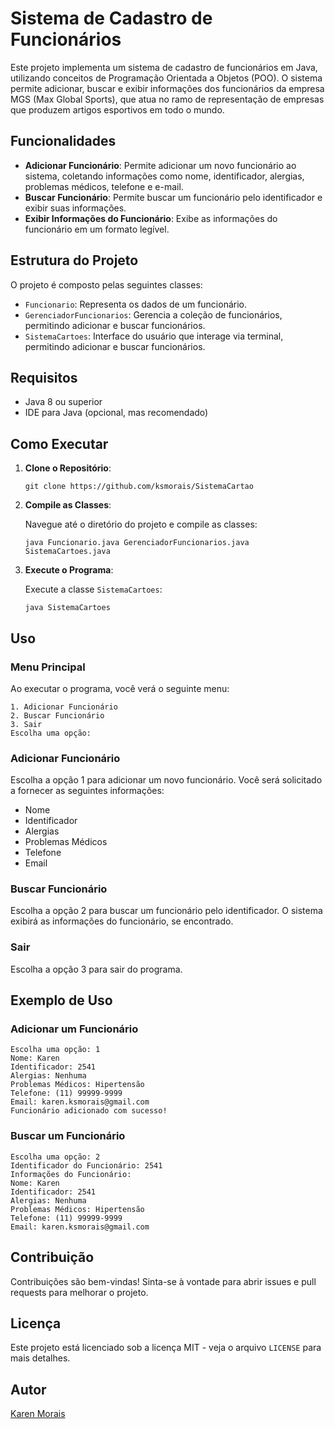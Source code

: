 <h1>Sistema de Cadastro de Funcionários</h1>
        <p>Este projeto implementa um sistema de cadastro de funcionários em Java, utilizando conceitos de Programação Orientada a Objetos (POO). O sistema permite adicionar, buscar e exibir informações dos funcionários da empresa MGS (Max Global Sports), que atua no ramo de representação de empresas que produzem artigos esportivos em todo o mundo.</p>

<h2>Funcionalidades</h2>
        <ul>
            <li><strong>Adicionar Funcionário</strong>: Permite adicionar um novo funcionário ao sistema, coletando informações como nome, identificador, alergias, problemas médicos, telefone e e-mail.</li>
            <li><strong>Buscar Funcionário</strong>: Permite buscar um funcionário pelo identificador e exibir suas informações.</li>
            <li><strong>Exibir Informações do Funcionário</strong>: Exibe as informações do funcionário em um formato legível.</li>
        </ul>

       
<h2>Estrutura do Projeto</h2>
        <p>O projeto é composto pelas seguintes classes:</p>
        <ul>
            <li><code>Funcionario</code>: Representa os dados de um funcionário.</li>
            <li><code>GerenciadorFuncionarios</code>: Gerencia a coleção de funcionários, permitindo adicionar e buscar funcionários.</li>
            <li><code>SistemaCartoes</code>: Interface do usuário que interage via terminal, permitindo adicionar e buscar funcionários.</li>
        </ul>
 <h2>Requisitos</h2>
        <ul>
            <li>Java 8 ou superior</li>
            <li>IDE para Java (opcional, mas recomendado)</li>
        </ul>

  <h2>Como Executar</h2>
        <ol>
            <li><strong>Clone o Repositório</strong>:
                <pre><code>git clone https://github.com/ksmorais/SistemaCartao</code></pre>
            </li>
            <li><strong>Compile as Classes</strong>:
                <p>Navegue até o diretório do projeto e compile as classes:</p>
                <pre><code>java Funcionario.java GerenciadorFuncionarios.java SistemaCartoes.java</code></pre>
            </li>
            <li><strong>Execute o Programa</strong>:
                <p>Execute a classe <code>SistemaCartoes</code>:</p>
                <pre><code>java SistemaCartoes</code></pre>
            </li>
        </ol>
<h2>Uso</h2>
        <h3>Menu Principal</h3>
        <p>Ao executar o programa, você verá o seguinte menu:</p>
        <pre><code>1. Adicionar Funcionário
2. Buscar Funcionário
3. Sair
Escolha uma opção: </code></pre>

   <h3>Adicionar Funcionário</h3>
        <p>Escolha a opção 1 para adicionar um novo funcionário. Você será solicitado a fornecer as seguintes informações:</p>
        <ul>
            <li>Nome</li>
            <li>Identificador</li>
            <li>Alergias</li>
            <li>Problemas Médicos</li>
            <li>Telefone</li>
            <li>Email</li>
        </ul>

  <h3>Buscar Funcionário</h3>
        <p>Escolha a opção 2 para buscar um funcionário pelo identificador. O sistema exibirá as informações do funcionário, se encontrado.</p>

  <h3>Sair</h3>
        <p>Escolha a opção 3 para sair do programa.</p>

  <h2>Exemplo de Uso</h2>
  <h3>Adicionar um Funcionário</h3>
  <pre><code>Escolha uma opção: 1
Nome: Karen
Identificador: 2541
Alergias: Nenhuma
Problemas Médicos: Hipertensão
Telefone: (11) 99999-9999
Email: karen.ksmorais@gmail.com
Funcionário adicionado com sucesso!</code></pre>

  <h3>Buscar um Funcionário</h3>
  <pre><code>Escolha uma opção: 2
Identificador do Funcionário: 2541
Informações do Funcionário:
Nome: Karen
Identificador: 2541
Alergias: Nenhuma
Problemas Médicos: Hipertensão
Telefone: (11) 99999-9999
Email: karen.ksmorais@gmail.com</code></pre>

  <h2>Contribuição</h2>
        <p>Contribuições são bem-vindas! Sinta-se à vontade para abrir issues e pull requests para melhorar o projeto.</p>

   <h2>Licença</h2>
        <p>Este projeto está licenciado sob a licença MIT - veja o arquivo <code>LICENSE</code> para mais detalhes.</p>

  <h2>Autor</h2>
        <p><a href="https://github.com/ksmorais">Karen Morais</a></p>
    </div>
